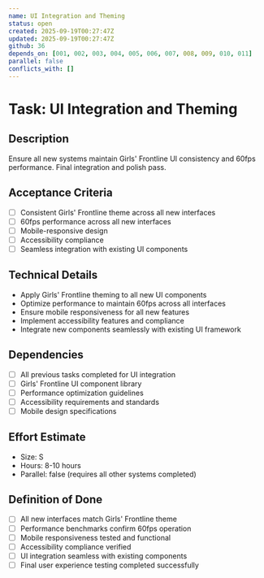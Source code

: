 ```yaml
---
name: UI Integration and Theming
status: open
created: 2025-09-19T00:27:47Z
updated: 2025-09-19T00:27:47Z
github: 36
depends_on: [001, 002, 003, 004, 005, 006, 007, 008, 009, 010, 011]
parallel: false
conflicts_with: []
---
```


# Task: UI Integration and Theming

## Description
Ensure all new systems maintain Girls' Frontline UI consistency and 60fps performance. Final integration and polish pass.

## Acceptance Criteria
- [ ] Consistent Girls' Frontline theme across all new interfaces
- [ ] 60fps performance across all new interfaces
- [ ] Mobile-responsive design
- [ ] Accessibility compliance
- [ ] Seamless integration with existing UI components

## Technical Details
- Apply Girls' Frontline theming to all new UI components
- Optimize performance to maintain 60fps across all interfaces
- Ensure mobile responsiveness for all new features
- Implement accessibility features and compliance
- Integrate new components seamlessly with existing UI framework

## Dependencies
- [ ] All previous tasks completed for UI integration
- [ ] Girls' Frontline UI component library
- [ ] Performance optimization guidelines
- [ ] Accessibility requirements and standards
- [ ] Mobile design specifications

## Effort Estimate
- Size: S
- Hours: 8-10 hours
- Parallel: false (requires all other systems completed)

## Definition of Done
- [ ] All new interfaces match Girls' Frontline theme
- [ ] Performance benchmarks confirm 60fps operation
- [ ] Mobile responsiveness tested and functional
- [ ] Accessibility compliance verified
- [ ] UI integration seamless with existing components
- [ ] Final user experience testing completed successfully